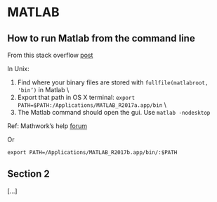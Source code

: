 MATLAB
=======

How to run Matlab from the command line
---------

From this stack overflow [post](https://stackoverflow.com/questions/6657005/matlab-running-an-m-file-from-command-line)

In Unix: 
1. Find where your binary files are stored with `fullfile(matlabroot, 'bin’)` in Matlab
\
2. Export that path in OS X terminal: `export PATH=$PATH:/Applications/MATLAB_R2017a.app/bin`
\
3. The Matlab command should open the gui. Use  `matlab -nodesktop`



Ref: Mathwork’s help [forum](https://www.mathworks.com/matlabcentral/answers/16407-can-i-use-matlab-from-the-terminal-command-line-in-os-x)

Or 

`export PATH=/Applications/MATLAB_R2017b.app/bin/:$PATH`


Section 2
---------
[...]
